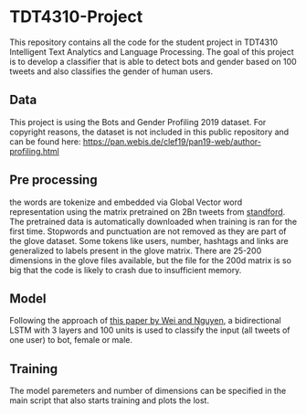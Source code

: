 # TDT4310-Project
This repository contains all the code for the student project in TDT4310 Intelligent Text Analytics and Language Processing.
The goal of this project is to develop a classifier that is able to detect bots and gender based on 100 tweets and also classifies the gender of human users.
## Data
This project is using the Bots and Gender Profiling 2019 dataset. For copyright reasons, the dataset is not included in this public repository and can be found here: https://pan.webis.de/clef19/pan19-web/author-profiling.html
## Pre processing
the words are tokenize and embedded via Global Vector word representation using the matrix pretrained on 2Bn tweets from [standford](https://nlp.stanford.edu/projects/glove/). The pretrained data is automatically downloaded when training is ran for the first time. Stopwords and punctuation are not removed as they are part of the glove dataset. Some tokens like users, number, hashtags and links are generalized to labels present in the glove matrix. There are 25-200 dimensions in the glove files available, but the file for the 200d matrix is so big that the code is likely to crash due to insufficient memory.
## Model 
Following the approach of [this paper by Wei and Nguyen](https://arxiv.org/abs/2002.01336v1), a bidirectional LSTM with 3 layers and 100 units is used to classify the input (all tweets of one user) to bot, female or male.
## Training
The model paremeters and number of dimensions can be specified in the main script that also starts training and plots the lost.